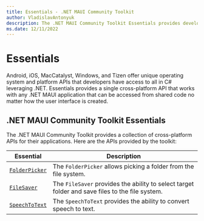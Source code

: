 ```yaml
---
title: Essentials - .NET MAUI Community Toolkit
author: VladislavAntonyuk
description: The .NET MAUI Community Toolkit Essentials provides developers with cross-platform APIs for their applications.
ms.date: 12/11/2022
---
```


# Essentials

Android, iOS, MacCatalyst, Windows, and Tizen offer unique operating system and platform APIs that developers have access to all in C# leveraging .NET. Essentials provides a single cross-platform API that works with any .NET MAUI application that can be accessed from shared code no matter how the user interface is created.

## .NET MAUI Community Toolkit Essentials

The .NET MAUI Community Toolkit provides a collection of cross-platform APIs for their applications. Here are the APIs provided by the toolkit:

| Essential | Description |
| --------- | ----------- |
| [`FolderPicker`](../essentials/folder-picker.md) | The `FolderPicker` allows picking a folder from the file system. |
| [`FileSaver`](../essentials/file-saver.md) | The `FileSaver` provides the ability to select target folder and save files to the file system. |
| [`SpeechToText`](../essentials/speech-to-text.md) | The `SpeechToText` provides the ability to convert speech to text. |
